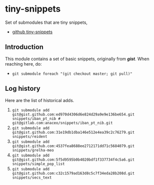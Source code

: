# tiny-snippets
Set of submodules that are tiny snippets,
- [github tiny-snippets](https://github.com/serrasqueiro/tiny-snippets)

## Introduction

This module contains a set of basic snippets, originally from _**gist**_.
When reaching here, do:
- `git submodule foreach "(git checkout master; git pull)"`

## Log history

Here are the list of historical adds.

1. `git submodule add git@gist.github.com:ed970d4306d6e824d29a9e9e136be654.git snippets/iban_pt_nib	# git@gitlab.com:anaceo/snippets/iban_pt_nib.git`
1. `git submodule add git@gist.github.com:31e19db1dba146e512e4ea39c2c76279.git snippets/reident`
1. `git submodule add git@gist.github.com:4537fea8688ee2712171dd71c5684079.git snippets/grelha-meo`
1. `git submodule add git@gist.github.com:5f5d9595b0b4020bdf1f337734f4c5a6.git snippets/simple_pop_list`
1. `git submodule add git@gist.github.com:c32c1579ad163d8c5c7f34eda28b208d.git snippets/secs_text`

